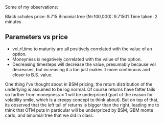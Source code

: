 Some of my observations:

Black scholes price: 9.715
Binomial tree (N=100,000): 9.71501
Time taken: 2 minutes

Parameters vs price
-------------------
- vol,rf,time to maturity are all positively correlated with the value of an option.
- Moneyness is negatively correlated with the value of the option.
- Decreasing timesteps will decrease the value, presumably because vol decreases, but increasing it a ton just makes it more continuous and closer to B.S. value.

One thing i've thought about in BSM pricing, the return distribution of the underlying is assumed to be log normal. Of course returns have fatter tails so 
farther from moneyness = 1 will be underpriced (part of the reason for volatility smile, which is a creepy concept to think about). But on top of that, its observed that the left tail of returns is bigger than the right, leading me to think that OTM puts in particular will be underpriced by BSM, GBM monte carlo, and binomial tree that we did in class.

